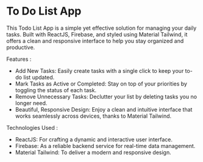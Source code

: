 # To Do List App

This Todo List App is a simple yet effective solution for managing your daily tasks. Built with ReactJS, Firebase, and styled using Material Tailwind, it offers a clean and responsive interface to help you stay organized and productive.

Features :

- Add New Tasks: Easily create tasks with a single click to keep your to-do list updated.
- Mark Tasks as Active or Completed: Stay on top of your priorities by toggling the status of each task.
- Remove Unnecessary Tasks: Declutter your list by deleting tasks you no longer need.
- Beautiful, Responsive Design: Enjoy a clean and intuitive interface that works seamlessly across devices, thanks to Material Tailwind.

Technologies Used : 
- ReactJS: For crafting a dynamic and interactive user interface.
- Firebase: As a reliable backend service for real-time data management.
- Material Tailwind: To deliver a modern and responsive design.
